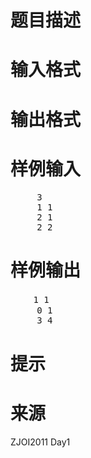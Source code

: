 

# 题目描述



# 输入格式



# 输出格式



# 样例输入


<pre>     3
     1 1
     2 1
     2 2
</pre>

# 样例输出


<pre>　　 1 1
     0 1
     3 4
</pre>

# 提示



# 来源


<p>
ZJOI2011 Day1
</p>
